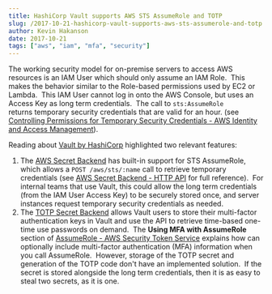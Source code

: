 ```yaml
---
title: HashiCorp Vault supports AWS STS AssumeRole and TOTP
slug: /2017-10-21-hashicorp-vault-supports-aws-sts-assumerole-and-totp
author: Kevin Hakanson
date: 2017-10-21
tags: ["aws", "iam", "mfa", "security"]
---
```

The working security model for on-premise servers to access AWS resources is an IAM User which should only assume an IAM Role.  This makes the behavior similar to the Role-based permissions used by EC2 or Lambda.  This IAM User cannot log in onto the AWS Console, but uses an Access Key as long term credentials.  The call to `sts:AssumeRole` returns temporary security credentials that are valid for an hour. (see [Controlling Permissions for Temporary Security Credentials - AWS Identity and Access Management](http://docs.aws.amazon.com/IAM/latest/UserGuide/id_credentials_temp_control-access.html)).

Reading about [Vault by HashiCorp](https://www.vaultproject.io/) highlighted two relevant features:

1. The [AWS Secret Backend](https://www.vaultproject.io/docs/secrets/aws/index.html#sts-assumerole) has built-in support for STS AssumeRole, which allows a `POST /aws/sts/:name` call to retrieve temporary credentials (see [AWS Secret Backend - HTTP API](https://www.vaultproject.io/api/secret/aws/index.html#generate-iam-with-sts) for full reference).  For internal teams that use Vault, this could allow the long term credentials (from the IAM User Access Key) to be securely stored once, and server instances request temporary security credentials as needed.
2. The [TOTP Secret Backend](https://www.vaultproject.io/docs/secrets/totp/index.html) allows Vault users to store their multi-factor authentication keys in Vault and use the API to retrieve time-based one-time use passwords on demand.  The **Using MFA with AssumeRole** section of [AssumeRole - AWS Security Token Service](https://docs.aws.amazon.com/STS/latest/APIReference/API_AssumeRole.html) explains how can optionally include multi-factor authentication (MFA) information when you call AssumeRole.  However, storage of the TOTP secret and generation of the TOTP code don't have an implemented solution.  If the secret is stored alongside the long term credentials, then it is as easy to steal two secrets, as it is one.
